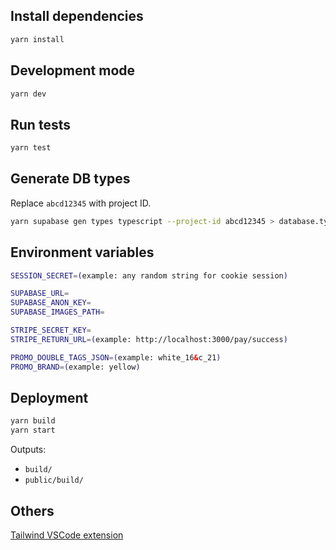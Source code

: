 ## Install dependencies

```sh
yarn install
```

## Development mode

```sh
yarn dev
```

## Run tests

```sh
yarn test
```

## Generate DB types

Replace `abcd12345` with project ID.

```sh
yarn supabase gen types typescript --project-id abcd12345 > database.types.ts
```

## Environment variables

```sh
SESSION_SECRET=(example: any random string for cookie session)

SUPABASE_URL=
SUPABASE_ANON_KEY=
SUPABASE_IMAGES_PATH=

STRIPE_SECRET_KEY=
STRIPE_RETURN_URL=(example: http://localhost:3000/pay/success)

PROMO_DOUBLE_TAGS_JSON=(example: white_16&c_21)
PROMO_BRAND=(example: yellow)
```

## Deployment

```sh
yarn build
yarn start
```

Outputs:

-   `build/`
-   `public/build/`

## Others

[Tailwind VSCode extension](https://marketplace.visualstudio.com/items?itemName=bradlc.vscode-tailwindcss)
